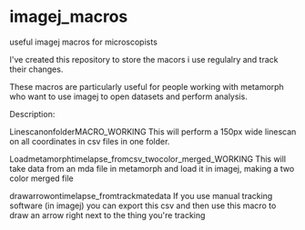 # imagej_macros
useful imagej macros for microscopists

I've created this repository to store the macors i use regulalry and track their changes.

These macros are particularly useful for people working with metamorph who want to use imagej to open datasets and perform analysis. 

Description:

LinescanonfolderMACRO_WORKING
This will perform a 150px wide linescan on all coordinates in csv files in one folder.

Loadmetamorphtimelapse_fromcsv_twocolor_merged_WORKING
This will take data from an mda file in metamorph and load it in imagej, making a two color merged file

drawarrowontimelapse_fromtrackmatedata
If you use manual tracking software (in imagej) you can export this csv and then use this macro to draw an arrow right next to the thing you're tracking
